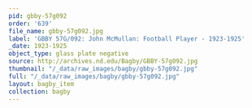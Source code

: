 ```yaml
---
pid: gbby-57g092
order: '639'
file_name: gbby-57g092.jpg
label: 'GBBY 57G/092: John McMullan: Football Player - 1923-1925'
_date: 1923-1925
object_type: glass plate negative
source: http://archives.nd.edu/Bagby/GBBY-57g092.jpg
thumbnail: "/_data/raw_images/bagby/gbby-57g092.jpg"
full: "/_data/raw_images/bagby/gbby-57g092.jpg"
layout: bagby_item
collection: bagby
---
```

